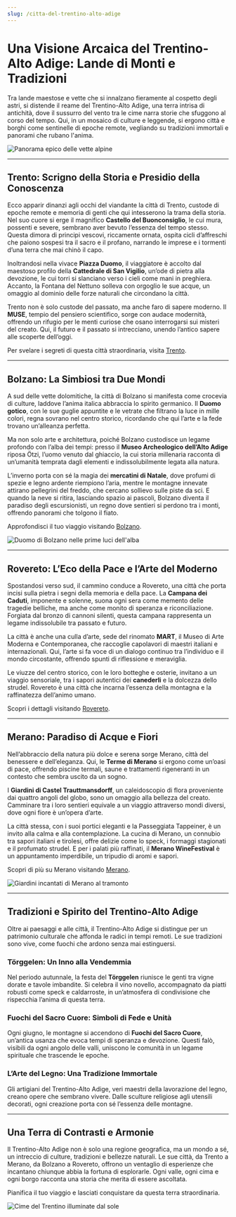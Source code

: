 ```yaml
---
slug: /citta-del-trentino-alto-adige
---
```


# Una Visione Arcaica del Trentino-Alto Adige: Lande di Monti e Tradizioni

Tra lande maestose e vette che si innalzano fieramente al cospetto degli astri, si distende il reame del Trentino-Alto Adige, una terra intrisa di antichità, dove il sussurro del vento tra le cime narra storie che sfuggono al corso del tempo. Qui, in un mosaico di culture e leggende, si ergono città e borghi come sentinelle di epoche remote, vegliando su tradizioni immortali e panorami che rubano l'anima.

![Panorama epico delle vette alpine](/guide-img/output/123.jpg)

---

## Trento: Scrigno della Storia e Presidio della Conoscenza

Ecco apparir dinanzi agli occhi del viandante la città di Trento, custode di epoche remote e memoria di genti che qui intesserono la trama della storia. Nel suo cuore si erge il magnifico **Castello del Buonconsiglio**, le cui mura, possenti e severe, sembrano aver bevuto l’essenza del tempo stesso. Questa dimora di principi vescovi, riccamente ornata, ospita cicli d’affreschi che paiono sospesi tra il sacro e il profano, narrando le imprese e i tormenti d’una terra che mai chinò il capo.

Inoltrandosi nella vivace **Piazza Duomo**, il viaggiatore è accolto dal maestoso profilo della **Cattedrale di San Vigilio**, un’ode di pietra alla devozione, le cui torri si slanciano verso i cieli come mani in preghiera. Accanto, la Fontana del Nettuno solleva con orgoglio le sue acque, un omaggio al dominio delle forze naturali che circondano la città.

Trento non è solo custode del passato, ma anche faro di sapere moderno. Il **MUSE**, tempio del pensiero scientifico, sorge con audace modernità, offrendo un rifugio per le menti curiose che osano interrogarsi sui misteri del creato. Qui, il futuro e il passato si intrecciano, unendo l’antico sapere alle scoperte dell’oggi.

Per svelare i segreti di questa città straordinaria, visita [Trento](https://www.impresaitalia.info/cat/trentino/trento.aspx).

---

## Bolzano: La Simbiosi tra Due Mondi

A sud delle vette dolomitiche, la città di Bolzano si manifesta come crocevia di culture, laddove l’anima italica abbraccia lo spirito germanico. Il **Duomo gotico**, con le sue guglie appuntite e le vetrate che filtrano la luce in mille colori, regna sovrano nel centro storico, ricordando che qui l’arte e la fede trovano un’alleanza perfetta.

Ma non solo arte e architettura, poiché Bolzano custodisce un legame profondo con l’alba dei tempi: presso il **Museo Archeologico dell’Alto Adige** riposa Ötzi, l’uomo venuto dal ghiaccio, la cui storia millenaria racconta di un’umanità temprata dagli elementi e indissolubilmente legata alla natura. 

L’inverno porta con sé la magia dei **mercatini di Natale**, dove profumi di spezie e legno ardente riempiono l’aria, mentre le montagne innevate attirano pellegrini del freddo, che cercano sollievo sulle piste da sci. E quando la neve si ritira, lasciando spazio ai pascoli, Bolzano diventa il paradiso degli escursionisti, un regno dove sentieri si perdono tra i monti, offrendo panorami che tolgono il fiato.

Approfondisci il tuo viaggio visitando [Bolzano](https://www.impresaitalia.info/cat/trentino/bolzano.aspx).

![Duomo di Bolzano nelle prime luci dell'alba](/guide-img/output/124.jpg)

---

## Rovereto: L’Eco della Pace e l’Arte del Moderno

Spostandosi verso sud, il cammino conduce a Rovereto, una città che porta incisi sulla pietra i segni della memoria e della pace. La **Campana dei Caduti**, imponente e solenne, suona ogni sera come memento delle tragedie belliche, ma anche come monito di speranza e riconciliazione. Forgiata dal bronzo di cannoni silenti, questa campana rappresenta un legame indissolubile tra passato e futuro.

La città è anche una culla d’arte, sede del rinomato **MART**, il Museo di Arte Moderna e Contemporanea, che raccoglie capolavori di maestri italiani e internazionali. Qui, l’arte si fa voce di un dialogo continuo tra l’individuo e il mondo circostante, offrendo spunti di riflessione e meraviglia.

Le viuzze del centro storico, con le loro botteghe e osterie, invitano a un viaggio sensoriale, tra i sapori autentici dei **canederli** e la dolcezza dello strudel. Rovereto è una città che incarna l’essenza della montagna e la raffinatezza dell’animo umano.

Scopri i dettagli visitando [Rovereto](https://www.impresaitalia.info/cat/trentino/rovereto.aspx).

---

## Merano: Paradiso di Acque e Fiori

Nell’abbraccio della natura più dolce e serena sorge Merano, città del benessere e dell’eleganza. Qui, le **Terme di Merano** si ergono come un’oasi di pace, offrendo piscine termali, saune e trattamenti rigeneranti in un contesto che sembra uscito da un sogno. 

I **Giardini di Castel Trauttmansdorff**, un caleidoscopio di flora proveniente dai quattro angoli del globo, sono un omaggio alla bellezza del creato. Camminare tra i loro sentieri equivale a un viaggio attraverso mondi diversi, dove ogni fiore è un’opera d’arte.

La città stessa, con i suoi portici eleganti e la Passeggiata Tappeiner, è un invito alla calma e alla contemplazione. La cucina di Merano, un connubio tra sapori italiani e tirolesi, offre delizie come lo speck, i formaggi stagionati e il profumato strudel. E per i palati più raffinati, il **Merano WineFestival** è un appuntamento imperdibile, un tripudio di aromi e sapori.

Scopri di più su Merano visitando [Merano](https://www.impresaitalia.info/cat/trentino/merano.aspx).

![Giardini incantati di Merano al tramonto](/guide-img/output/125.jpg)

---

## Tradizioni e Spirito del Trentino-Alto Adige

Oltre ai paesaggi e alle città, il Trentino-Alto Adige si distingue per un patrimonio culturale che affonda le radici in tempi remoti. Le sue tradizioni sono vive, come fuochi che ardono senza mai estinguersi.

### Törggelen: Un Inno alla Vendemmia

Nel periodo autunnale, la festa del **Törggelen** riunisce le genti tra vigne dorate e tavole imbandite. Si celebra il vino novello, accompagnato da piatti robusti come speck e caldarroste, in un’atmosfera di condivisione che rispecchia l’anima di questa terra.

### Fuochi del Sacro Cuore: Simboli di Fede e Unità

Ogni giugno, le montagne si accendono di **Fuochi del Sacro Cuore**, un’antica usanza che evoca tempi di speranza e devozione. Questi falò, visibili da ogni angolo delle valli, uniscono le comunità in un legame spirituale che trascende le epoche.

### L’Arte del Legno: Una Tradizione Immortale

Gli artigiani del Trentino-Alto Adige, veri maestri della lavorazione del legno, creano opere che sembrano vivere. Dalle sculture religiose agli utensili decorati, ogni creazione porta con sé l’essenza delle montagne.

---

## Una Terra di Contrasti e Armonie

Il Trentino-Alto Adige non è solo una regione geografica, ma un mondo a sé, un intreccio di culture, tradizioni e bellezze naturali. Le sue città, da Trento a Merano, da Bolzano a Rovereto, offrono un ventaglio di esperienze che incantano chiunque abbia la fortuna di esplorarle. Ogni valle, ogni cima e ogni borgo racconta una storia che merita di essere ascoltata.

Pianifica il tuo viaggio e lasciati conquistare da questa terra straordinaria.

![Cime del Trentino illuminate dal sole](/guide-img/output/126.jpg)
